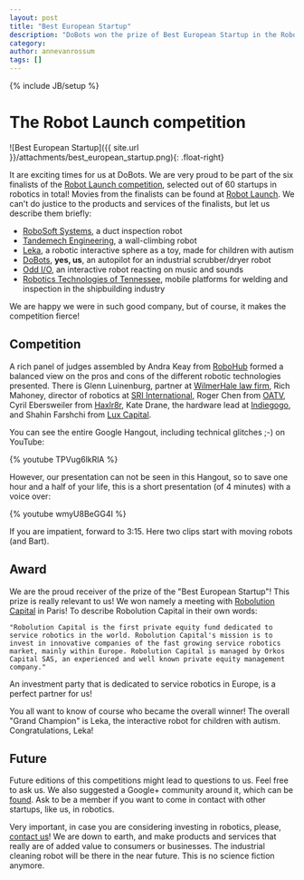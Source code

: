 ```yaml
---
layout: post
title: "Best European Startup"
description: "DoBots won the prize of Best European Startup in the Robot Launch competition"
category: 
author: annevanrossum
tags: []
---
```

{% include JB/setup %}

# The Robot Launch competition

![Best European Startup]({{ site.url }}/attachments/best_european_startup.png){: .float-right}

It are exciting times for us at DoBots. We are very proud to be part of the six finalists of the [Robot Launch competition](http://robotlaunch.com/), selected out of 60 startups in robotics in total! Movies from the finalists can be found at [Robot Launch](http://robotlaunch.com/2014/05/robot-launch-2014-finalists-announced/). We can't do justice to the products and services of the finalists, but let us describe them briefly:

 * [RoboSoft Systems](http://www.robosoftsystems.co.in/), a duct inspection robot
 * [Tandemech Engineering](http://www.tandemech.com/), a wall-climbing robot
 * [Leka](http://weareleka.com/en/), a robotic interactive sphere as a toy, made for children with autism
 * [DoBots](http://dobots.nl), <strong>yes, us</strong>, an autopilot for an industrial scrubber/dryer robot
 * [Odd I/O](http://www.oddiopdx.com/), an interactive robot reacting on music and sounds
 * [Robotics Technologies of Tennessee](http://www.robotictechtn.com/), mobile platforms for welding and inspection in the shipbuilding industry

We are happy we were in such good company, but of course, it makes the competition fierce!

## Competition

A rich panel of judges assembled by Andra Keay from [RoboHub](http://robohub.org/author/andrakeay/) formed a balanced view on the pros and cons of the different robotic technologies presented. There is Glenn Luinenburg, partner at [WilmerHale law firm](http://www.wilmerhale.com/), Rich Mahoney, director of robotics at [SRI International](http://www.sri.com/), Roger Chen from [OATV](http://oatv.com/), Cyril Ebersweiler from [Haxlr8r](http://haxlr8r.com/), Kate Drane, the hardware lead at [Indiegogo](https://www.indiegogo.com/), and Shahin Farshchi from [Lux Capital](http://www.luxcapital.com/).

You can see the entire Google Hangout, including technical glitches ;-) on YouTube:

{% youtube TPVug6lkRlA %}

However, our presentation can not be seen in this Hangout, so to save one hour and a half of your life, this is a short presentation (of 4 minutes) with a voice over:

{% youtube wmyU8BeGG4I %}

If you are impatient, forward to 3:15. Here two clips start with moving robots (and Bart).  

## Award

We are the proud receiver of the prize of the "Best European Startup"! This prize is really relevant to us! We won namely a meeting with [Robolution Capital](http://www.robolutioncapital.com) in Paris! To describe Robolution Capital in their own words:

    "Robolution Capital is the first private equity fund dedicated to service robotics in the world. Robolution Capital's mission is to invest in innovative companies of the fast growing service robotics market, mainly within Europe. Robolution Capital is managed by Orkos Capital SAS, an experienced and well known private equity management company."

An investment party that is dedicated to service robotics in Europe, is a perfect partner for us!

You all want to know of course who became the overall winner! The overall "Grand Champion" is Leka, the interactive robot for children with autism. Congratulations, Leka!

## Future 

Future editions of this competitions might lead to questions to us. Feel free to ask us. We also suggested a Google+ community around it, which can be [found](https://plus.google.com/u/1/communities/113625439039934216202). Ask to be a member if you want to come in contact with other startups, like us, in robotics.

Very important, in case you are considering investing in robotics, please, [contact us](about-us.html)! We are down to earth, and make products and services that really are of added value to consumers or businesses. The industrial cleaning robot will be there in the near future. This is no science fiction anymore.

